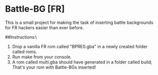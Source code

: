 # Battle-BG [FR]
This is a small project for making the task of inserting battle backgrounds for FR hackers easier than ever before.

##Instructions:\
1) Drop a vanilla FR rom called "BPRE0.gba" in a newly created folder called roms.
2) Run make from your console.
3) A rom called multi.gba should have generated in a folder called build; That's your rom with Battle-BGs inserted!